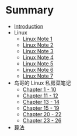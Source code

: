# Summary

* [Introduction](README.md)
* Linux
  * [Linux Note 1](./1-linux/basic/linux-note-1.md)
  * [Linux Note 2](./1-linux/basic/linux-note-2.md)
  * [Linux Note 3](./1-linux/basic/linux-note-3.md)
  * [Linux Note 4](./1-linux/basic/linux-note-4.md)
  * [Linux Note 5](./1-linux/basic/linux-note-5.md)
  * [Linux Note 6](./1-linux/basic/linux-note-6.md)
  * [Linux Note 7](./1-linux/basic/linux-note-7.md)
* 鸟哥的 Linux 私房菜笔记
  * [Chapter 1 - 10](./1-linux/vbird/note-1.md)
  * [Chapter 11 - 12](./1-linux/vbird/note-2.md)
  * [Chapter 13 - 14](./1-linux/vbird/note-3.md)
  * [Chapter 15 - 19](./1-linux/vbird/note-4.md)
  * [Chapter 20 - 22](./1-linux/vbird/note-5.md)
  * [Chapter 23 - 26](./1-linux/vbird/note-6.md)
* [算法](./2-algorithm/algorithm.md)
